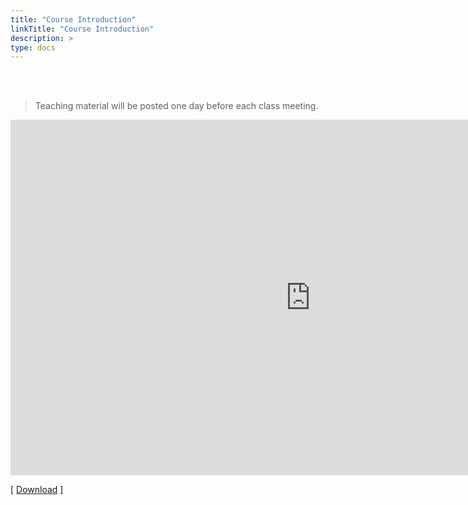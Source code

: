 ```yaml
---
title: "Course Introduction"
linkTitle: "Course Introduction"
description: >
type: docs
---
```


<br><br/>

> Teaching material will be posted one day before each class meeting.


<iframe src="https://docs.google.com/presentation/d/e/2PACX-1vQ1wRA8FwM5F5Z1gqW3v42t7HahPvoIYlgtJp_6LOhTzNIjK_dGuOx6q6W6X8FZmumBmUqHyyNJ1CPL/embed?start=false&loop=false&delayms=60000" frameborder="0" width="960" height="569" allowfullscreen="true" mozallowfullscreen="true" webkitallowfullscreen="true"></iframe>

[ [Download](https://docs.google.com/presentation/d/1cZljrBQ4NH7omYbP0c68uLRyDr2vjVj_wljvFvcLjts/edit?usp=sharing) ]



